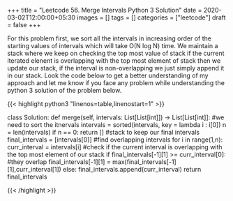 +++
title = "Leetcode 56. Merge Intervals Python 3 Solution"
date = 2020-03-02T12:00:00+05:30
images = []
tags = []
categories = ["leetcode"]
draft = false
+++

For this problem first, we sort all the intervals in increasing order of the starting values of intervals which will take O(N log N) time. We maintain a stack where we keep on checking the top most value of stack if the current iterated elenent is overlapping with the top most element of stack then we update our stack, if the interval is non-overlapping we just simply append it in our stack. Look the code below to get a better understanding of my approach and let me know if you face any problem while understanding the python 3 solution of the problem below.

       
{{< highlight python3 "linenos=table,linenostart=1" >}}

class Solution:
    def merge(self, intervals: List[List[int]]) -> List[List[int]]:
        #we need to sort the itnervals
        intervals = sorted(intervals, key = lambda i : i[0])
        n = len(intervals)
        if n == 0:
            return []
        #stack to keep our final intervals
        final_intervals = [intervals[0]] 
        #find overlapping intervals
        for i in range(1,n):
            curr_interval = intervals[i]
            #check if the current interval is overlapping with the top most element of our stack
            if final_intervals[-1][1] >= curr_interval[0]:
                #they overlap
                final_intervals[-1][1] = max(final_intervals[-1][1],curr_interval[1])
            else:
                final_intervals.append(curr_interval)
        return final_intervals
        
{{< /highlight >}}